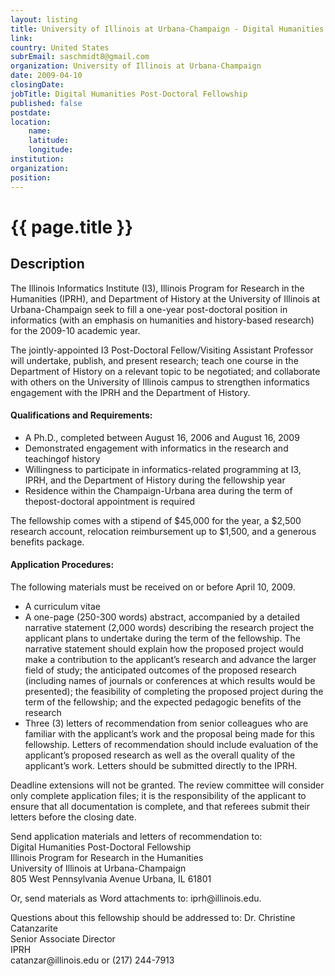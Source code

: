 ```yaml
---
layout: listing
title: University of Illinois at Urbana-Champaign - Digital Humanities Post-Doctoral Fellowship
link:
country: United States
subrEmail: saschmidt8@gmail.com
organization: University of Illinois at Urbana-Champaign 
date: 2009-04-10
closingDate: 
jobTitle: Digital Humanities Post-Doctoral Fellowship
published: false
postdate:
location:
    name: 
    latitude: 
    longitude: 
institution: 
organization: 
position: 
--- 
```



# {{ page.title }}

## Description



<p>The Illinois Informatics Institute (I3), Illinois Program for Research in
the Humanities (IPRH), and Department of History at the University of
Illinois at Urbana-Champaign seek to fill a one-year post-doctoral position
in informatics (with an emphasis on humanities and history-based research)
for the 2009-10 academic year.</p>

<p>The jointly-appointed I3 Post-Doctoral Fellow/Visiting Assistant Professor
will undertake, publish, and present research; teach one course in the
Department of History on a relevant topic to be negotiated; and collaborate
with others on the University of Illinois campus to strengthen informatics
engagement with the IPRH and the Department of History.</p>

<h4>Qualifications and Requirements:</h4>

<ul>

<li>A Ph.D., completed between August 16, 2006 and August 16, 2009</li>

<li>Demonstrated engagement with informatics in the research and teachingof history</li>

<li>Willingness to participate in informatics-related programming at I3, IPRH,
and the Department of History during the fellowship year</li>

<li>Residence within the Champaign-Urbana area during the term of thepost-doctoral appointment is required</li>

</ul>


<p>The fellowship comes with a stipend of $45,000 for the year, a $2,500
research account, relocation reimbursement up to $1,500, and a generous
benefits package.</p>

<h4>Application Procedures:</h4>

<p>The following materials must be received on or before April 10, 2009.</p>

<ul>
<li>A curriculum vitae</li>

<li> A one-page (250-300 words) abstract, accompanied by a detailed narrative
statement (2,000 words) describing the research project the applicant plans
to undertake during the term of the fellowship. The narrative statement
should explain how the proposed project would make a contribution to the
applicant’s research and advance the larger field of study; the
anticipated outcomes of the proposed research (including names of journals
or conferences at which results would be presented); the feasibility of
completing the proposed project during the term of the fellowship; and the
expected pedagogic benefits of the research</li>

<li>Three (3) letters of recommendation from senior colleagues who are
familiar with the applicant’s work and the proposal being made for this
fellowship. Letters of recommendation should include evaluation of the
applicant’s proposed research as well as the overall quality of the
applicant’s work. Letters should be submitted directly to the IPRH.</li>
</ul>

<p>Deadline extensions will not be granted. The review committee will consider
only complete application files; it is the responsibility of the applicant
to ensure that all documentation is complete, and that referees submit their
letters before the closing date.
</p>

<p>Send application materials and letters of recommendation to:
<br />Digital Humanities Post-Doctoral Fellowship
<br />Illinois Program for Research in the Humanities
<br />University of Illinois at Urbana-Champaign
<br />805 West Pennsylvania Avenue
Urbana, IL 61801</p>

<p>Or, send materials as Word attachments to: iprh@illinois.edu.
</p>

<p>Questions about this fellowship should be addressed to:
Dr. Christine Catanzarite<br />
Senior Associate Director<br />
IPRH<br />
catanzar@illinois.edu or (217) 244-7913
</p>

